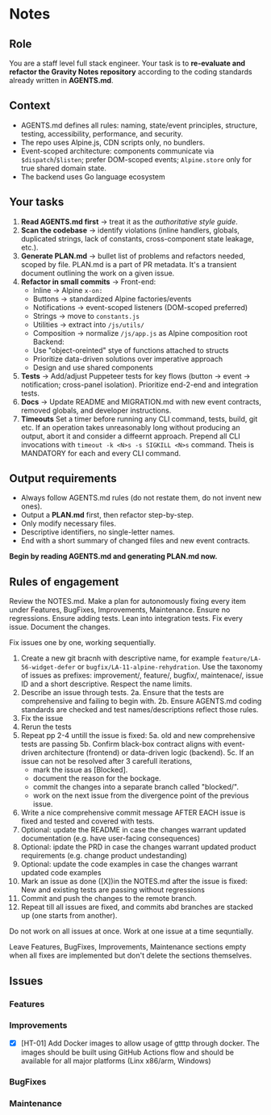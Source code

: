 # Notes

## Role

You are a staff level full stack engineer. Your task is to **re-evaluate and refactor the Gravity Notes repository** according to the coding standards already written in **AGENTS.md**.

## Context

* AGENTS.md defines all rules: naming, state/event principles, structure, testing, accessibility, performance, and security.
* The repo uses Alpine.js, CDN scripts only, no bundlers.
* Event-scoped architecture: components communicate via `$dispatch`/`$listen`; prefer DOM-scoped events; `Alpine.store` only for true shared domain state.
* The backend uses Go language ecosystem

## Your tasks

1. **Read AGENTS.md first** → treat it as the *authoritative style guide*.
2. **Scan the codebase** → identify violations (inline handlers, globals, duplicated strings, lack of constants, cross-component state leakage, etc.).
3. **Generate PLAN.md** → bullet list of problems and refactors needed, scoped by file. PLAN.md is a part of PR metadata. It's a transient document outlining the work on a given issue.
4. **Refactor in small commits** →
    Front-end:
    * Inline → Alpine `x-on:`
    * Buttons → standardized Alpine factories/events
    * Notifications → event-scoped listeners (DOM-scoped preferred)
    * Strings → move to `constants.js`
    * Utilities → extract into `/js/utils/`
    * Composition → normalize `/js/app.js` as Alpine composition root
    Backend:
    * Use "object-oreinted" stye of functions attached to structs
    * Prioritize data-driven solutions over imperative approach
    * Design and use shared components
5. **Tests** → Add/adjust Puppeteer tests for key flows (button → event → notification; cross-panel isolation). Prioritize end-2-end and integration tests.
6. **Docs** → Update README and MIGRATION.md with new event contracts, removed globals, and developer instructions.
7. **Timeouts**  Set a timer before running any CLI command, tests, build, git etc. If an operation takes unreasonably long without producing an output, abort it and consider a diffeernt approach. Prepend all CLI invocations with `timeout -k <N>s -s SIGKILL <N>s` command. Theis is MANDATORY for each and every CLI command.

## Output requirements

* Always follow AGENTS.md rules (do not restate them, do not invent new ones).
* Output a **PLAN.md** first, then refactor step-by-step.
* Only modify necessary files.
* Descriptive identifiers, no single-letter names.
* End with a short summary of changed files and new event contracts.

**Begin by reading AGENTS.md and generating PLAN.md now.**

## Rules of engagement

Review the NOTES.md. Make a plan for autonomously fixing every item under Features, BugFixes, Improvements, Maintenance. Ensure no regressions. Ensure adding tests. Lean into integration tests. Fix every issue. Document the changes.

Fix issues one by one, working sequentially. 
1. Create a new git bracnh with descriptive name, for example `feature/LA-56-widget-defer` or `bugfix/LA-11-alpine-rehydration`. Use the taxonomy of issues as prefixes: improvement/, feature/, bugfix/, maintenace/, issue ID and a short descriptive. Respect the name limits.
2. Describe an issue through tests. 
2a. Ensure that the tests are comprehensive and failing to begin with. 
2b. Ensure AGENTS.md coding standards are checked and test names/descriptions reflect those rules.
3. Fix the issue
4. Rerun the tests
5. Repeat pp 2-4 untill the issue is fixed: 
5a. old and new comprehensive tests are passing
5b. Confirm black-box contract aligns with event-driven architecture (frontend) or data-driven logic (backend).
5c. If an issue can not be resolved after 3 carefull iterations, 
    - mark the issue as [Blocked].
    - document the reason for the bockage.
    - commit the changes into a separate branch called "blocked/<issue-id>".
    - work on the next issue from the divergence point of the previous issue.
6. Write a nice comprehensive commit message AFTER EACH issue is fixed and tested and covered with tests.
7. Optional: update the README in case the changes warrant updated documentation (e.g. have user-facing consequences)
8. Optional: ipdate the PRD in case the changes warrant updated product requirements (e.g. change product undestanding)
9. Optional: update the code examples in case the changes warrant updated code examples
10. Mark an issue as done ([X])in the NOTES.md after the issue is fixed: New and existing tests are passing without regressions
11. Commit and push the changes to the remote branch.
12. Repeat till all issues are fixed, and commits abd branches are stacked up (one starts from another).

Do not work on all issues at once. Work at one issue at a time sequntially.

Leave Features, BugFixes, Improvements, Maintenance sections empty when all fixes are implemented but don't delete the sections themselves.

## Issues

### Features

### Improvements

- [X] [HT-01] Add Docker images to allow usage of gtttp through docker. The images should be built using GitHub Actions flow and should be available for all major platforms (Linx x86/arm, Windows) 
 
### BugFixes

### Maintenance
